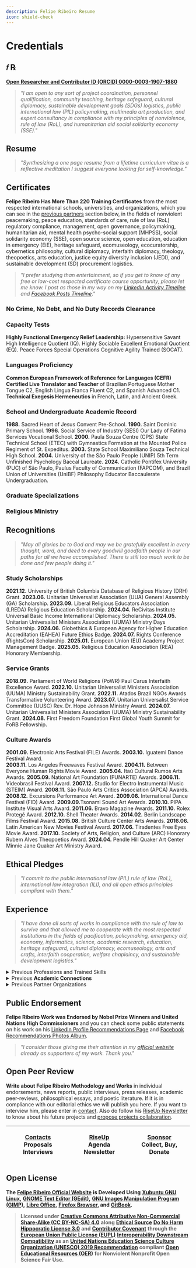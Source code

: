 ```yaml
---
description: Felipe Ribeiro Resume
icon: shield-check
---
```


# Credentials

## 𝑓 ℞

[**Open Researcher and Contributor ID (ORCID) 0000-0003-1907-1880**](https://orcid.org/0000-0003-1907-1880)

> _"I am open to any sort of project coordination, personnel qualification, community teaching, heritage safeguard, cultural diplomacy, sustainable development  goals (SDGs) logistics, public international law (PIL) policymaking, multimedia art production, and expert consultancy in compliance with my principles of nonviolence, rule of law (RoL), and humanitarian aid social solidarity economy (SSE)."_

## Resume <a href="#academic-record" id="academic-record"></a>

> _"Synthesizing a one page resume from a lifetime curriculum vitae is a reflective meditation I suggest everyone looking for self-knowledge."_

## Certificates <a href="#academic-record" id="academic-record"></a>

**Felipe Ribeiro Has More Than 220 Training Certificates** from the most respected international schools, universities, and organizations, which you can see in the [previous partners](credentials.md#previous-partners) section below, in the fields of nonviolent peacemaking, peace education, standards of care, rule of law (RoL) regulatory compliance, management, open governance, policymaking, humanitarian aid, mental health psycho-social support (MHPSS), social solidarity economy (SSE), open source science, open education, education in emergency (EiE), heritage safeguard, ecomuseology, ecocuratorship, cybernetics philosophy, cultural diplomacy, interfaith diplomacy, theology, theopoetics, arts education, justice equity diversity inclusion (JEDI), and sustainable development (SD) procurement logistics.&#x20;

> _"I prefer studying than entertainment, so if you get to know of any free or low-cost respected certificate course opportunity, please let me know. I post as those in my way on my_ [_LinkedIn Activity Timeline_](https://linkedin.com/in/operarioribeiro/recent-activity/all) _and_ [_Facebook Posts Timeline_](https://facebook.com/operarioribeiro)_."_

### No Crime, No Debt, and No Duty Records Clearance <a href="#academic-record" id="academic-record"></a>

### **Capacity Tests**

**Highly Functional Emergency Relief Leadership:** Hypersensitive Savant High Intelligence Quotient (IQ). Highly Sociable Excellent Emotional Quotient (EQ). Peace Forces Special Operations Cognitive Agility Trained (SOCAT).

### Languages Proficiency

**Common European Framework of Reference for Languages (CEFR) Certified Live Translator and Teacher** of Brazilian Portuguese Mother Tongue C2, English Lingua Franca Fluent C2, and Spanish Advanced C1. **Technical Exegesis Hermeneutics** in French, Latin, and Ancient Greek.

### School and Undergraduate Academic Record <a href="#academic-record" id="academic-record"></a>

**1988.** Sacred Heart of Jesus Convent Pre-School. **1990.** Saint Dominic Primary School. **1996.** Social Service of Industry (SESI) Our Lady of Fatima Services Vocational School. **2000.** Paula Souza Centre (CPS) State Technical School (ETEC) with Gymnastics Formation at the Mounted Police Regiment of St. Expeditus. **2003.** State School Maximiliano Souza Technical High School. **2004.** University of the São Paulo People (UNIP) 5th Term Unfinished Psychology Baccal Laureate. **2024.** Catholic Pontifex University (PUC) of São Paulo, Paulus Faculty of Communication (FAPCOM), and Brazil Union of Universities (UniBF) Philosophy Educator Baccaulerate Undergraduation.

### Graduate Specializations

### Religious Ministry

## Recognitions

> _"May all glories be to God and may we be gratefully excellent in every thought, word, and deed to every goodwill goodfaith people in our paths for all we have accomplished. There is still too much work to be done and few people doing it."_

### Study Scholarships

**2021.12.** University of British Columbia Database of Religious History (DRH) Grant. **2023.06.** Unitarian Universalist Association (UUA) General Assembly (GA) Scholarship. **2023.09.** Liberal Religious Educators Association (LREDA) Religious Education Scholarship. **2024.04.** ReCivitas Institute Universal Basic Income International Diplomacy Scholarship. **2024.05.** Unitarian Universalist Ministers Association (UUMA) Ministry Days Scholarship. **2024.06.** Globethics & European Agency for Higher Education Accreditation (EAHEA) Future Ethics Badge. **2024.07.** Rights Conference (RightsCon) Scholarship. **2025.01.** European Union (EU) Academy Project Management Badge. **2025.05.** Religious Education Association (REA) Honorary Membership.

### **Service Grants**

**2018.09.** Parliament of World Religions (PoWR) Paul Carus Interfaith Excellence Award. **2022.10.** Unitarian Universalist Ministers Association (UUMA) Ministry Sustainability Grant. **2022.11.**  Atados Brazil NGOs Awards Transformative Volunteering Award. **2023.07.** Unitarian Universalist Service Committee (UUSC) Rev. Dr. Hope Johnson Ministry Award. **2024.07.** Unitarian Universalist Ministers Association (UUMA) Ministry Sustainability Grant. **2024.08.** First Freedom Foundation First Global Youth Summit for FoRB Fellowshi&#x70;**.**

### Culture Awards

**2001.09.** Electronic Arts Festival (FILE) Awards. **2003.10.** Iguatemi Dance Festival Award.\
**2003.11.** Los Angeles Freewaves Festival Award. **2004.11.** Between Everyone Human Rights Movie Award. **2005.04.** Itaú Cultural Rumos Arts Awards. **2005.09.** National Art Foundation (FUNARTE) Awards. **2006.11.** Videobrasil Festival Award. **2007.12.** Studio for Electro Instrumental Music (STEIM) Award. **2008.11.** São Paulo Arts Critics Association (APCA) Awards. **2008.12.** Excursions Performance Art Award. **2009.06.** International Dance Festival (FID) Award. **2009.09.**&#x54;sonami Sound Art Awards. **2010.10.** PIPA Institute Visual Arts Award. **2011.06.** Bravo Magazine Awards. **2011.10.** Rolex Protegé Award. **2012.10.** Shell Theater Awards. **2014.02.** Berlin Landscape Films Festival Award. **2015.08.** British Culture Center Arts Awards. **2016.06.** Latin American New Movies Festival Award. **2017.06.** Tiradentes Free Eyes Movie Award. **2017.10.** Society of Arts, Religion, and Culture (ARC) Honorary Rubem Alves Theopoetics Award. **2024.04.** Pendle Hill Quaker Art Center Minnie Jane Quaker Art Ministry Awar&#x64;**.**

## **Ethical Pledges**

> _"I commit to the public international law (PIL) rule of law (RoL), international law integration (ILI), and all open ethics principles compliant with them."_

## **Experience**

> _"I have done all sorts of works in compliance with the rule of law to survive and that allowed me to cooperate with the most respected institutions in the fields of pacification, policymaking, emergency aid, economy, informatics, science, academic research, education, heritage safeguard, cultural diplomacy, ecomuseology, arts and crafts, interfaith cooperation, welfare chaplaincy, and sustainable development logistics."_

<details>

<summary>Previous Professions and Trained Skills</summary>

**Felipe Ribeira Was, in Historical Order, Already a Professional:** Paroch Acolyte, Beggar, Construction Assistant, Folk Religion Festival Artisan, Street Vendor, Campo Monitor, Pizza Delivery Boy, Shop Attendant, Telemarketing Caller, Financial Customer Servant, Informatics Support Technologer, Child Model, Baby Sitter, Boy Band Trainee, Office Boy, Multicraft Carpenter, Popular Educator, Humanitarian Program Multiplicator, Test Subjec&#x74;**,** Cultural Journalist, Secretary, Folk Music Country Viola Player, Languages Teacher, Progressive Rock'n'roll Keyboard Player, Gravedigger Assistant, Graphic Designer, Punk Rock Lyricist, Open Source Web Developer, Harm-Reduction Agent, Driver, Philosophy Teacher, Academic Journal Editor, Publisher, Clinical Philosophy Schizoanalyst, Street Poet, Executive Producer, Sound Designer, Music Therapist, Artist In Residence, Puppeteer, Multimedia Artist, Librarian, Counsellor, Compassionate Listening Therapist, Nonfiction Writer, Acoustic Engineer, Contemporary Music Composer, Art Critic, Royal Academic Of Science And Art, Policymaker, Dance Coreographer, Soundtracker, Listening And Voice Coach, Stage Director, Theater Director, Art Director, Culture Lecturer, Opera Maestro, Beggar Again, Cultural Developer, Cultural Center Founder, Maker Spaces Constructor, Festivals Director, Master of Ceremonies, Hospital Building Collaborator, Solidarity Economy Developer, Interior Designer, Movie-Maker, Garden Designer, Videomapper, Curator, Ecomuseologer, Social Developer, Live Translator,Co-Founder, Peacemaker, Policymaker, Cleaner, Castle Overseer, Artists Mentor, Justice of Peace, Monk, Missionary, Natural Reserve Park Ranger, Agroforestal Engineer, Farm Vassal, Ecovillage Developer, Janitor, Nurse, Academic Researcher, Community Leader, Religious Minister, Secular Interconvictional Interfaith Interreligious Ecumenical Intercultural Diplomat, Beggar Again, Street Population Servant, Humanitarian Aid Manager, Emergency Task-Force Organizer, Civil Movement Coordinator, Public Events Security Officer, Military Prisional Hospitaller Scholar Institutional Chaplain, Peer Reviewer, Regulatory Compliance Auditor, Startups Incubation Mentor, User Experience Designer, Semantic Ontologist, Heraldic Cerimonialist, Databases Devsecops, Pastor, Logistics Procurer, Nonprofits Reliability Engineer, Fundraiser, Data Scientist, Realtor, Decon Clerk Elder, Cultural Diplomacy Delegate, Ambassador of Peace, International Amicus Curiae High Commissioner Expert Consultant Scholar...

</details>

<details>

<summary>Previous <strong>Academic Connections</strong></summary>

Adventist University, Anhembi Morumbi University, Apeldoorn University, Arizona State University, Astrophysics Municipal School (EMA), Birmingham University, Boston College, Brasília University (UNB), Brazil Law School (EBRADI), Arihanta Academy, California University, Cambridge University, Canterbury Christ Church University, Carneggie Mellon University (CMU), Cervantes Institute International School, Chile University, Christian Leaders College (CLC), Clover Park Technical College, Culham St. Gabriel University, Emory University, Environmental Peace County University (UMAPAZ), Geneva University, Georgetown Catholic University, Getúlio Vargas University (FGV), Ghent University, Gregorian University (UniGregoriana), Harvard Divinity School (HDS), Harvard Kennedy Business Center, Higher Learning School of Marketing (ESPM), Informatics & Management Faculty (FIAP), International Enterprise, Marketing, and Business School (IBEMEC), International School for Jain Studies (ISJS), King's College, Leucorea Wittenberg University, Limerick Irish University of Arts, London School of Economics and Political Science (LSE), Londrina University (UEL), McMaster University, Meadville Lombard Theological School, Medicine Federal University of São Paulo (UNIFESP), Miami University, Music Free University (ULM), Washington State University, Open University, Oxford University, Paraná University (UFPR), Penn University, Rio de Janeiro State University (UERJ), Royal Society of Science, São Paulo Dance School, São Paulo State University (UNESP), São Paulo Theater School, São Paulo University (USP), Social Science Advanced Studies School (EHESS), Social Work School (HESGE), Starr King School for Ministry (SKSM), Massachussets Institue of Technology (MIT), Swiss Italian University (USI), Three of February National University (UNTREF), Trinity University, Tubingen University, Tufts University, University of Texas, Unida University, United Nations System Staff College (UNSSC), European University Institute (EUI), United Nations University (UNU), University College of London (UCL), University of British Columbia, University of Buenos Aires (UBA), University of Hagen, University of May Plaza Mothers (UNMa), University of Minho, University of Montes, University of Ottawa, University of Peace (UNIPAZ), University of Rio (UniRio), University of Saint Charles (UFSCAR), University of São Paulo (USP), University of Sheffield, University of the ABC Region (UFABC), University of the Saviour (USAL), University of Westminster, Webster University, Yale University, Duke University, Columbia University...

</details>

<details>

<summary>Previous Partner Organizations</summary>

Abaçaí, ABRAMUS & ECAD Copyrights Agencies, Abya Yala Movie Production, Academic Network on Global Education and Learning (ANGEL), ActAlliance Mission 21, Afactory Live Cinema Company, African Religious Traditions Institute (INTECAB), Afro-European Interfaith Network, Ageing Research at King's College (ARK), Ahimsa Institute, AIDS World Journey Ceremony, Alberto Ruschi Forest Reservation, Alliance for Peacebuilding Peace, Amani Institute Global Conference, American Field Service Intercultural Programs (AFS), American Friends Service Committee (AFSC), Amsterdam Studio for Electro-Instrumental Music (STEIM), Amsterdam Jewish Museum Interfaith Peace Movement, André Góes Bolivia History Documentary, André Luís Houses Charity, ANGEL Global Education Network, Angels of the Night, Anhembi Park Carnival Management Department, Animal Justice Academy, Anna Blumen Publishing, Antroposophical Society of Brazil (SAB), Aparecida Basilica Pilgrimage Route, ARCA Contemporary Art Literacy, ArchGroup, Architecture Media Politics Society (AMPS) Heritages Summit, Archives Council (CONARQ) & Astronomy and Sciences Museum, ARCO Madrid Matadero Brazil Artivist Collectives Exhibit, Argentina Congress Library, Argentina Council of Indigenous Tribes, Argentina Int. Relations Council (CARI), Argentina Peace Council, Arigatou International GNRC, Arihanta Institute, Arns Commision for the Human Rights, Art & History Heritage Inst. (IPHAN) Safeguard Council (CONDEPHAT) Summit, Arts & Homelessness International (AHI) Arts Envoy Lab, Arts Plaza, Ashoka International, Association of Argentina,Parents of Autists (APADEA), Association of Churches and Religious Communities (AKR), Association of Crazies, Ex-Crazies, & Friends of Crazies, Association of Dam Disaster Survivors (ANAB), Association of Law Philosophy of Argentina (AAFD), Athens Free Culture Center, Augusta Park Popular Comission, Autism Altitude Geneva, Baba Studio Prague with Jan Svankmajer, Backlog Archivists & Historians Forum, Bahia Museu de Arte Moderna (MAM) & PIPA Awards, Baião of Spokens Festival, Bailux Hackerspace, Bandeirantes Pallace, Barulho.org, Basel Church of St. Peter, Basel Museum of Pharmacy, Belgian Radiodiffusion, Berkley Center of Religion, Peace & International Affairs, Berlin Forum of Religions & Religions for Peace (RfP), Berlin House of One & St. Mary's Cathedral, Berlin K77 Movie, Berlin Landscape Film Festival, Berlin Landscape Films Festival Awards, Berlin Quaker Meeting, Berlin World Culture House Transmediale, Bern House of Religions & Dialogue of Cultures, Besides the Screen Festival, Between Everyone Human Rights Festival Awards, Bicycles Cultural Center, Biennial Hut Museum AltAV Belvedere Dome, Big Country Front & Humane Argentina, Bijari Gallery, MASP Discovery Channel Human Planet Videomapping, Bitcoin São Paulo Hub, Bixiga Cultural Centre (CCBIX) Hers Kit Rescue, Black Martyrs Church St. Chaguinhas Project, Blumenau Opera House, Bogotrax Music Festival Bogotá Jailhouses, Brasilândia Catholic Paroch Holy Kings Folk Blessers, Brasilândia Holy Kings Procession, Brasília Free Land Camping, Brasília Republic Museum Out of the Axis Arts Festival, Brasilian Association of Religions Philosophy (ABFR), Bravo Magazine Awards, Brazil Anthroposophical Society (SAB), Brazil Architecture Institute (IBA), Brazil Art Market Creative Industry (MICBR) Summit, Brazil Association of Spiritist Arts (ABRARTE) Forum (FNAE), Brazil Capital Markets Institute (IBEMEC), Brazil Community Ecomuseums Association (ABREMC), Brazil Cultural Rights Institute (IBDCULT), Brazil Data Autonomy Association, Brazil Digital Culture Network Conference, Brazil Education Ministry (MEC), Brazil Federal Government ENAP EV.G, Brazil Japan Alliance Summit, Brazil Lawyers Bar (OAB), Brazil Mail Cultural Center, Brazil National Religious Education Forum (FONAPER), Brazil Psychedelic Society & UNIFESP, Brazil Science Progress Society (SBPC), Brazil Small Enterprises Support (SEBRAE), Brazil Soka Gakkai International (BSGI), Brazil Unitarian Universalist Association (AUUBRA), Brazilian Association of Religious Freedom (ABLIRC), Brazilian Civil Rights Framework for the Internet, Brazilian Institute of Religious Law (IBDR), Brazilian Opera and Dance Forum (ODM), Brazilian Redactors Club, Brazilian Space Agency (AEB), BRICS Human Sciences Research Council (HSRC), British Columbia Uni. Database of Religious History (DRH), British Council São Paulo Cultural Centre, British Culture Center Brazil Arts Festival Awards, British Institute of Cleaning Science (BICSc), BsAs Recoleta Cultural Centre, BsAs Recoleta Cultural Centre LIPM, BT EE Studio, Buenos Aires CEIL CONICET, Buenos Aires Contemporary Art Museum (MACBA), Buenos Aires Contextual Pastoral Institute (IPC), Buenos Aires Hunger Combat Ecumenical Table, Bunkyo Japanese Cultural Center, Burning Man Milk & Honey & Religious AF, Buschenwald Camp Memorial, Business Music & Arts (BM\&A) World Music Expo (WOMEX), Cacilda Becker Theater Improfest, CAF Social Investment Development Institute (IDIS), Caleb Studios, Campo Limpo Family Orienting Post (POF), Campus Party, Canada Science Christian Affiliation (CSCA), Canvas Audiovisual Festival, Capslock Geek Music Festivals Nightshift Tech Academy, Care Show London, Carers Trust, Caribe & LatAm Open Science Forums (CILAC), Cáritas Argentina, Carnegie Endowment for International Peace, Carnegie Peace Endowment, Casa Semio, CCPLIR Religious Freedom March, CCR Hackathon, CCSP Dance Weeks, CEFLURIS Heaven of Mapiá Choir, CEFLURIS Heaven of The Mountain Choir, Center for Open Science (COS), Center for Public Justice & Initiative on Faith & Public Life, Center on Faith and Justice & Sojourners, Central Texas Interfaith (CTI), Centre for Interreligious and Intercultural Dialogue (KAICIID), Centre Intercantonal d'Information sur Croyances (CIC), CESP Rio Claro, Chabad Argentina, Chainanalysis, Chaos Club, Chapel of Sacred Mirrors (CoSM) Entheon, Chaplaincy Innovation Lab, Chaplaincy Innovation Lab (CIL), Charity Mentoring Network, Christian Faith Acropolis (AFC), Christian Transhumanist Association (CTA), Christian Transhumanist Conference, Church of England Diocese of Oxford, Church of Our Lady of the Black Saints, Church of Saint Mary of Amsterdam Christmas Festival, Cinematographic Core Dance Company, Cinesonika Soundtracks Festival Canada, Circuit Rave Parties, Citizens for Global Solutions (CGS), Civil Global Solutions (CGS), Class War Games, Climate of Hope Forum, Club Noir Contemporary Theater Company, CNBB Peace Mission, CNBB Workers Pastoral Summit, Cobogó Publisher, Cobogó Publishing, COE Legal Pros Human Rights Education (HELP), Collezionista & ARCA Contemporary Art Literacy, Comic Con Experience (CCXP), Common Assessment Method for Standards & Specifications (CAMSS), Common Ground Center (CCG) for Faith, Justice, & Reconciliation, Compassion Institute, Compassionate Inquiry, Compassionate Listening Brazil, Compassionate Listening Project, Compliance Certification Board (CCB), Computer Applications Quantitative Methods in Archaeology, Conectiva GNU Linux, Conicet NetLab & UBA Economy, Continuing Professional Development (CPD), Conurbia Urban Rave, Conway Hall Fortean Society, Copyfight Book, Cornerstone Foundation Disaster Ready Academy, Corporate Compliance & Ethics Society (SCCE) Blog, Cosmic Artivism Saint Germain Academy, Council of Funders (CoF), CPD Institute, CPF SESC, Create 2030, Creative Commons (CC) Open Education & Culture Platform, Creative Commons (CC) Open Education Platform, Crescendo Christian Music Link (CML), Criar Institute, Crisantempo & Socioambiental Institute (ISA), Crisantempo Hall Socioambiental Cineclub, Critical Public Health Network (CPHN), Cry of the Excluded, Cryptorave, Cult Survivors Network, Cultura TV CPFL Philosophic Cafe, Cultura TV CPFL Philosophical Cafe Show, Cultura TV Ecotour Show, Cultural Heritage Academic Interdisciplinary Network (CHAIN), Curitiba Bycicle Cultural Center, Curitiba Memorial Museum, Curitiba Women Healers Circle, Cyber Peace Institute, Swiss FDFA, & UNICC, Dallas Fort-Worth Alliance for Religious Freedom (DFWRF), Danish Arts Council Denmark Schools, Data Analytics BR, Data Cloud Think Conference, Data for Social Good Network, Dataversity, Decentre & Tactical Media Yearly Submidialogy Festivals, Defend the Seven Principles, DesCenter, Metarec , & FSM, Descentro Publishing, Descentro.org, Deutsche Theatre Hamlet Machine, Developers BR, DevOps Institute, Diadema County Anti-Religious-Racism Law, Diamond Open Access Global Summit, Digital Counterculture Book, Digital Culture Brazil, Digital Culture Brazil & Submidialogy, Digitalia Festival, Diplo Foundation, DiploFoundation & Center for Digital Trust (C4DT), Disaster Ready & Nonprofit Ready, Disasters Expo Europe, Diversa Network, Federation for FOB & CESNUR, Doctors of Joy, Doesn't Work Poetry Magazine, Dog Pack Reverberations Fest, Dogpack Cultural Center Ricardo Rosas Archive, Donation Culture Movement (MCD), Dover Unitarian Church, Downtown Popular Cultural Center (CCPC), Downtown Popular Cultural Centre (CCPC), Dropbox, Dropdown Urban Rave, Duke Divinity Forum, Eclesiastical Justice of Peace Chaplains Association (AJUPEB), Ecology & Birds Observation (ECOAVIS), Ecology, Cosmos, and Consciousness Salon, Ecomusei International Cooperation (EIC), Ecopeace Open Cafe, Ecumenic Popular Service Education Envangelion Center (CESEEP), Ecumenic Popular Service Education Envangelity Center (CESEEP), Ecumenic Times, Ecumenical Creative Operations (ECO), Ecumenical Theological Education Network (REET), Ecumenical Times, Eduardo Fukushima Dance Company, EF SET, Effective Altruism, Effective Altruism (EA) for Christians (EACH) Forum, Effective Altruism for Christians (EACH), Effective Altruism Network (EA), Einstein Hospital Academy, Einstein Hospital Moise Safra Auditorium, Elea Bookshop, Electronic Arts Festival (FILE) Awards, Eléia Bookshop, Elias Stanescos’ Camp, Elijah Interfaith Institute, Elsevier Researcher Academy, Ema Klabin Museum, Emancipa Free University-Entry-Exam Preparation Network, Embassy of Free Mind, Embassy of the Free Mind Bibliotheca Philosophica Hermetica (BPH), Emerging & Current Professionals of Heritage Conservation (ECPHC), English Radar, Espaço Rio Verde Performance Art Festivals, Ethereum Aeternity Blockchain Forum, Ethics & Compliance Initiative (ECI), Ethics and Compliance Initiative (ECI), Ethics and Compliance Institute (ECI), EU International Partnership Academy, EU PAVE & Network for Peacemakers, Europe Nuclear Research Council (CERN), Europe Nuclear Research Council (CERN), European Academy of Religion (EAR), European Agency for Higher Education Accreditation (EAHEA), European Association for the Study of Religions (EASR), European Commission (EC) JoinUp, European Commission EU Academy Joinup Interoperable, European Commission Interoperable Europe, European Compliance & Ethics Conference (ECEC), European Compliance and Ethics Conference (ECEC), European Federalists Union (UEF) Earth Constitution Committee Forum, European Pro Bono Week, European Training Foundation (ETF), European Training Foundation (ETF) & Teachers Task Force, European Union (EU), European Union (EU) Academy, European Union (EU) ECHOES Project, European Union (EU) OntoCommons, European Union Academy, European Union Open Forum Europe (OFE), European Union Together EU Program, Evangelicals for the Democratic Rule of Law Inaugural Forum, EverAgile, Expo-Religion Fair International Summit, EYWA Sustainable Economy Hall, EYWA Sustainable Sacred Art Fest, Faith Entrepeneurs, Faith for Common Good, FaithTech, FATEC ETESP Paula Souza, FATEC Paula Souza, Federal Public Ministry (MPF) Indigenous Rights Investigation, Federal Public Ministry (MPF) Indigenous Rights Investigation, FIESP & Nova Acropolis, FIESP Theatre, Financial Technologies Forum (FTF), Fintech Open Source Foundation (FINOS), First Freedom Foundation, Fluc Vienna Klubmoozak, FoRB Learning Platform, Forbidden Planet & SESC Pompéia, FOSTER Open Science, Framework for Open Reproducible Research Training (FORRT), Francisco Carlos Cybernetic Jaguar, Fraternitas Rosa+Crux, Fraternitas Rosacriciana Antiqua (FRA), Free Mind Embassy Bibliotheca Philosophica Hermetica (BPH), Free-Libre-Open Pluriversity (FLOP), Freedom Forum Institute NewseumEd Program, Frente 3 de Fevereiro, Friends General Conference (FGC), Friends Peace Teams (FPT), Friends World Committee for Consultation (FWCC), Fundación Caserta, Funfarra Festival, Future for Religious Heritage (FRH), Future for Religious Heritage (FRH), G20 Interfaith Forum (IF20), Gambiologia Institute, Gandhi Peace Day, Garuva Forest Reserve Ecomuseum, Gaudya Vaishnava Vanamadhurian Ashram, Gaudya Vanamadhurian, Geneva Center for Security Policy (GCSP), Geneva Centre of Humanitarian Studies, Geneva Graduate Institute, Geneva Interreglious Platform (PFIR), Geneva Peace Week (GPW), Geneva Quaker House, Geneva Reformation Museum, Geneva United Nations Interfaith International Conference, Gera São Paulo, Germantown Mennonite in Philadelphia, Getty & Goethe Institutes & ABACT Brazilian Art Abroad Latitude Platform, Gijón LABoral Art Center, Giovanni XXIII Foundation for Religious Science, Giovanni XXIII Foundation for Religious Science, GitHub Brazil, Global Alliance for Banking on Values (GABV), Global Alliance for Banking on Values (GABV), Global Alliance of Impact Lawyers (GAIL), Global Campaign for Peace Education, Global Catholic Climate Movement (GCCM), Global Compassion Coalition, Global Compassion Coalition (GCC), Global Education Policies Research Network (NORRAG), Global Games Jam São Paulo, Global Interfaith Network for People of All Sexes & Genders (GIN-SSOGIE), Global Learning for an Open World (GLOW), Global Partnership for Effective Development Co-operation (GEPDC), Global Partnership for Sustainable Development Data Festival, Global Peace Education Network (GPEN), Global Youth Summit (F20 GYS) on Freedom of Religion or Belief (FoRB), Global Youth Summit for FoRB, Globethics, Globethics, Glocal Startup Incubator, God is Love Pentecostal Church (IPDA), God is Love Theological School (ETDA), Goethe Institute & SESC Pompéia Amazon Opera, Goethe Institute São Paulo, Goetheanum, Goetheanum Archive, Goetheanum House Maryon, Goetheanum Rudolf Steiner Archive, Goetheanum Rudolf Steiner Archive & SAB, Goodwill Legion (LBV), Goodwill Legion (LBV) Forum Parlamundi, Google for Startups Campus São Paulo, Gov.BR ENAP Ev.G, Greater Good Movement (MBM), Greenfield Electronics, Grove Arts & Media Center, Guibord Center for Interfaith, Hamburg CCC Hack Festival, Haroldo de Campos Literature House, Harvard Divinity School, Harvard Divinity School (HDS) EdX, Harvard Divinity School Religion and Public Life, Harvard Institute for Qualitative Social Science (IQSS), Harvard Institute for Quantitative Social Science (IQSS), Harvard Institute of Quantitative Social Science (IQSS), Healing House Indigenous Women Shelter, Healthcare & Biological Sciences Research Association (HBRSRA), Heaven of The Way Shamanic Center, Hebraica Jewish Cinema Festival, Heliopolis Slum Radio, Hemispheric Institute, Henry Sweet Society of Linguistics, High Commissioner for Refugees (UNCHR), Homeless Movement (MTST) Prestes Maia Occupation Library, Homeless Movement (MTST) Solidarity Kitchen, Homeless Workers Movement (MTST) & N-1, House of Reconciliation, House of the People Jewish Cultural Center, Housing Demand Movement (FLM), Humanitarian Leadership Academy (HLA), Hunger Museum, Hungerless Bixiga Neighbourhood, I Congress of Churches and LGBT+ People, IBA, Ibero-American Education, Science, & Culture Organism (OEI) Summit, Ibero-American Network of Community Governance, IBM Bluetalks, IBM Cloud Brazil, IBM School Technologies Summit, IBM Systems GOInfra, IBM Think Summit, Ibrasotope Eclectroacoustic Center, ICCR SP Vivekananda Cultural Centre, ICOM Collections Activities of Museum Cities (CAMOC), ICOM Cultural Management Association (ABGC), ICOM DROPS Ecomuseology Platform, ICOM Palaces & House-Museums Museology Congress, ICOM, Getty Institute, USP Paulista Museum, Iconclass Consortium, Iconoclasistas, Idaho Commision For Libraries (ICFL), Idaho Commission For Libraries (ICFL), IDDEA, Iguatemy Dance Festival Awards, Ilê Axé Oxumaré de Salvador, Image & Sound Museum (MIS), Image & Sound Museum (MIS) Ibrasotope Sound Connections Fest, Image & Sound Museum Mobilefest, Imaginary Futures, IMLS & OCLC WebJunction, Immortalists Transhumanism Magazine, Inclusion Museum, Indaiatuba St. Mary Art Chapel, India United Nations Mission, Indian Science Institute, Indigenous Cultures Museum Interfaith Meeting, Indigenous Cultures Museum Interfaith Meeting, Indigenous Treaty to End Climate Change Now, Inhotim Contemporary Art Museum & São Paulo Cinematheque, Inner Multiart, Inner MultiArt Festival, Institute for Economics & Peace (IEP) Rotary Positive Peace Academy, Institute for Ethics and Emerging Technologies (IEET), Institute for Health and Human Potential, Institute for Islamic, Christian, & Jewish Studies (ICJS), Institute of Interreligious Dialogue & Pastoral of Buenos Aires, Institute of Museum & Library Services (IMLS) OCLC, Institute of Physics (IOP) Publishing, Instituto Brincante, Instituto Moreira Salles (IMS), Instituto Nhaderu, Int. Electronic Language Festival (FILE), Int. Festival of Electronic Language (FILE), Integrative and Complementary Health Practices Congress (CONAPICS), Inter-American Court of Human Rights (IACHR), InterCom Media, Religion, & Culture Group (MIRE), Interfaith Alliance, Interfaith America (IA) Education Cohort, Interfaith America (IA) Emerging Leadership Forum, Interfaith America (IA) Emerging Leadership Network, Interfaith America and Religion & Public Life, Interfaith Center of New York (ICNY), Interfaith Council of Washington (IFC), Interfaith Mission Service (IMS), Interfaith Rainforest Initiative (IRI), Interfaith Religious Education Association (ASSINTEC), Interfaith Scotland, Interfaith Vegan Alliance (IVA), Interfaith Youth Core (IFYC) & Hartford Religion & Peace College, International Academy for Multicultural Cooperation (IAMC), International Association for Ontology and its Applications (IAOA), International Association for Religious Freedom (IARF), International Association of Psychology of Religion (IAPR), International Association of Religious Journalism (IARJ), International Bar Association (IBA), International Bridges to Justice (IBJ), International Business Management Institute (IBMI), International Center for Religion & Diplomacy (ICRD), International Cities of Peace, International Code of Conduct Association (ICoCA), International Committee of the Red Cross (ICRC), International Committee of the Red Cross (ICRC) Museum, International Conference on e-Society, International Conference on Machine Learning Techniques & NLP (MLNLP 2024), International Council for Open Distance Education (ICDE), International Council of Museums (ICOM), International Council of Unitarian Universalists (ICUU) Board Meeting, International Council on Archives (ICA), International Council on Monuments & Sites (ICOMOS), International Council on Monuments & Sites (ICOMOS) General Assembly, International Council on Monuments and Sites (ICOMOS) General Assembly, International Court of Justice (ICJ) ImPACT Just Institutions Coalition, International Court of Justice (ICJ) Museum, International Dance Festival (FID), International Dance Festival (FID) Awards, International Federation of Consulting Engineers (FIDIC), International Federation of Red Cross (IFRC), International Federation of the Red Cross (IFRC), International Festival of Electronic Language (FILE), International Free Software Forum (FISL), International High IQ Society (IHIQS), International IQ Register, International Labour Organization (ILO), International Peace Bureau, International Religious Communication Summit (ReligioCom), International School for Jain Studies (ISJS), International School of Jain Studies (ISJS), International Shamanic Nations Summit (EINX), International Society for Krishna Consciousness (ISKCON), International Society for Performance Improvement (ISPI), International Telecommunication Union (ITU), International Telecommunications Union (ITU), Internet & Society Reference Institute (IRIS) @ Cryptorave, Internet Archive, Internet Governance Forum (IGF), Internet Governance Forum (IGF) Summit, Interpretate & Learn Group, Invisible Theater Co. Museum of Tenderness Movie, IRCAM Forum, Ironhack São Paulo, Isabela Santana Dance Company, Islamic-Christian-Jewish Studies Institute (ICJS), Israel Palestine Confederation, Istambul Biennial & Dogztar Cultural Center, Istanbul Biennial & Havana Biennial, It’s Of The Law, It’s Of The Law Downtown Harm-Reduction Network Advisory Board, Italian Circle Theatre, Itaú Bank Cultural Centre, Itaú Cultural, Itaú Cultural Rumos Arts Awards, ITU Digital Transformation Dialogues (DTD), ITU UNESCO UNDP UNCTAD UNGIS WSIS, ITU-T Telecommunication Standardization Sector, IWSA & UNESCO Chair on Cyberspace & Culture, Jenkins Meetup, Jerusalem Friends of Roots (Shorashim Judur), Jerusalem Interfaith Encounter Association, Jesus' Sacred Heart Martial Band, Jews for Democracy, JK Shopping Gallery SP Art Weekend, Joint Learn Initiative on Faith & Local Communities (JLIF\&LC), Joint Learning on Faith & Local Communities (JLIF\&LC), JusRacial, Justice & Peace Interfaith Front (FREIRPEA), Justiceiras, KAICIID, Kensington First Unitarian Church Essex Chapel, Kensington First Unitarian Church of London, Key & Zetta Butoh Company, Key Zetta & Cia Butoh Dance Company, Key Zetta Butoh Company, Kimuso Records, King's College, Knowledge Equity Network, Knowledge Frees Institute (ICL), Knowledge Impact Network (KIN), Konrad-Adenauer Stiftung São Paulo County Workshop, Kuppelhalle Radio Phonix, Laborers Unions’ Interfaith Sectoral, Labyrinth Experimental Music Festival, Landless People Movement (MST) Interfaith Commission, LARA Religious Logics World Congress (WoCoLoR), LatAm Religious Teaching Congress (CLAECIR CONERE), LatAm Religious Teaching Congress (CLAECIR), Latin American New Movies Festival Awards, Latinamerican Network of Art Workers, Laudato Si' Action Platform, Laudato Si' Movement, Lausanne Movement Brazil, Law Forums, Le Wagon São Paulo, Leadership Conference on Civil and Human Rights Advocacy, Learning Technologies Expo, Lectorium Rosacrucianum, Lectorium Rosicrucianum, Legacies of Trauma International (ICMGLT), Leipzig Bach Museum, LexLatin, Liberal Religious Educators Association (LREDA), Liberate Science, Liberty Theosophical Society, Limerick University Excursions Performance Festival, Linux Foundation, Linux Foundation (LF), Linux Foundation (LF) and OpenSSF, Linux Foundation & Fintech Open Source Foundation (FINOS), Literature, Society & Culture International (IACLSC), Living Laudato Si', Logics & Religion Association (LARA), London Sunday Assembly, Los Angeles Freewaves Festival Awards, Los Angeles Freewaves Holly Would Festival, Luz Station Cultural Center, Machine Learning Organization (MLO), Magic Studios Florida, Maguy Marin Dance Company, Main Humanities Digital Academy, Mainz Guttenberg Book Museum, Maloqueirista Poetry Festivals, MAM RJ UNESCO Summit of the People Rio+30, Management Training Development (MTD), Mangrove Observatory, Mario de Andrade Library, Mário de Andrade Library, Marta Soares Contemporary Dance Company, Mary’s Heart Catholic New Families Community, Mask Tape Contemporary Music Gallery, Massachusetts Institute of Technology (MIT)x, Mauá Yoga Ashram, May Plaza Mothers and Grandmothers, Media Education Lab (MEL), Media Education Lab (MEL), Media Literacy for Citizenship (EAVI), Media Literacy for Citizenship (EAVI), MediaLab Prado, Meeting With Your Self Center, Mennonite Action, Mental Immunity Project (MIP), Menudo Productions, MERCOSUR, MERCOSUR Citizens, Metareciclagem Open Hardware Network, Metarecycling Open Hardware Network, Mexico Conjectural Anthropological Observatory (OCA), Mídia Ninja Propulsion Zone, Midwest Christian Outreach, Military On Service, Military On Source, MinEd-BR Instituto Federal RS Learn More, Ministry of Human Rights (MinDH), Minneapolis Archdiocese Ministry Standards Office, Mission 21, Mission:Joy, Mofet Institute, Montfort Association, Montreaux Festival Geneva, Monument to the Battle of the Nations, Mouth to Mouth Guide, Mozambique Food Bank (BAM) Sofala Project, Munich Museum River of Fundamet Exhibit, Museu de Arte do Rio (MAR) Brazil Artivist Collectives Exhibit, Museum of Persons, MuseWeb Museum Technology Forum, Musica Pro Pace, Musso Macrobioitcs Institute, Mystic Fair, N-1 Publishing, NASA Europa Mission Message in a Bottle Project, NASA Kennedy Space Center, NASA Open Source Science Initiative (OSSI), National Art Foundation (FUNARTE ), National Art Foundation (FUNARTE) Klauss Vianna Awards, National Industrial Learning Service (SENAI), National Native American Boarding School Healing Coalition (NABS), Native American Boarding School Healing Coalition (NABS), Network for the Public Communication of Science & Technology (PCST), Network of Museums for Peace (INMP), Neurotics Anonyms (N/A), Nevertheless Contemporary Dance Company, New England Yearly Meeting (NEYM), New Heliópolis Association, New Perspectives in Science Education (NPSE), Next Nature (NN), NGO-UNESCO, NGO-UNESCO Liaison Committee, Nightshift Wellness, Nobel Peace Prize Forum, Nonprofit Collective Foundation (NCF), Nonprofit Cooperative, Nonprofit Ready, Nonreligious in a Complex Future Forum, Nonviolent Network (NVI), Nordic FoRB Learning Platform, NORRAG, REDI, & LIAS Assessment Lab, North American Unitarian Association (NAUA), North American Unitarian Association (NAUA) Academy, North American Unitarian-Universalist Association (NAUA), North Atlantic Treaty Organization (NATO), Núcleo Vera Sala Dance Company, Nx Zero Emo Hardcore Band, Odisséia House, Oduduwá Heritage House, OER Commons UNESCO ICT Competency Formation, OHCHR & Action Aid, OHCHR Business & Tech Human Rights (B-Tech), OHCHR UN Forum for Businesses and Human Rights, Old Net: Elders Phlanthropic Informatics School, OMiD Audio Academy, OMNIA Interfaith Liberia Diaspora Fundraising Task-Force, OMNIA Leadership Interfaith Peacemakers Advisory Board, Online Computer Library Center (OCLC) Web Junction, OntoCommons, OntoCommons EcoSystem Cooperation on Standardisation Forum, Opavivará Art Collective, Open and Relational Theology Forum, Open Data Institute (ODI), Open Data Institute (ODI) Conference, Open Data Science Conference (ODSC), Open Education Global (OEG), Open Forum Academy (OFA), Open Heritage Platform, Open Innovation Network (OIN), Open Invention Network (OIN), Open Knowledge Foundation (OKF), Open Masters Alt\*Div, Open Ministries, Open Research Community, Open Science Framework (OSF), Open Source Initiative (OSI), Open University (OU), OpenInfra, Operation Mobilisation (OM) Missionary Ministries, Oracle Institute Peace Pentagon, Oscar Quiroga Astrology, Otros Cruces Institute, Our São Paulo Network, Out of Axis Contact Contemporary & Pop Art Festival, Out of the Axis Congress, Oxford Interfaith Forum, Oxford Interfaith Forum Interfaith Peacebuilding Reading Group, PACT Zollverein, Palace of the Arts Oidaradio Festival, PanaAroma Studio, PanAroma Studio, Paraná Contemporary Art Museum (MAC PR), Pari Library, Pari Parallel Biennial, Paris Quaker Meeting"Silent Circles Peace Act", Parliament of World Religions, Parliament of World Religions (PoWR), Partnership on Religion and Development (PaRD) Forum, Past Restoration Organization, Peace & Democracy Prayer After Congress Attacks, Peace Cord Nigeria Advisory Board, Peace Dharma Center, Peace Operations Training Institute (POTI), Peace Talks Geneva, Peace Talks Geneva UN General Assembly, Pendle Hill Marsden Quaker House, Pendle Hill Quaker Art Center, Pendle Hill Quaker Center, Pensar Institute & ABED, People’s House Cultural Centre, Peoples Summit Rio +30, Performa Festival, Pharmakon Existential Poetry Publishing Company, Phármakon Publishing, Pi Pol Philosophy & Psychology Journal, Pietro Ubaldi Institute, PIPA Institute Visual Arts Awards, Pirajussara Community Recycled Plants Garden, Plínio Corrêa de Oliveira Institute (IPCO), Pluriversity Schizoanalysis & Art Forum, PocketLab, POIESIS Oswald de Andrade Cultural Center, Poiesis Roses House, Poiesis São Paulo State Art Workshops, Political Analysis Public Clinic, Porsche São Paulo Concept Store, Porto Alegre Eventech Hub, Portuguese Language Museum Street Poetry Slam Forum, Portuguese Speaking Unitarian Universalist Alliance (AUUL), Positive Minders Paris, Prague MeetSpace, Prestes Maia MTST Library, Prison Survivors Front Carandirú Massacre-No-More, Pro Games, Pro Magno Events Center, Pro-Games, Proa Museum, Product School São Paulo, Proficiency School of English, ProFuturo & Caixa-Telefonica Foundations, Progressive Christian Alliance (PCA), Progressive International, Progressive International (PI) Summit, Projeciology Consciensciology International Institute (IIPC), PromoCatholic, Propaganda & Marketing Superior School (ESPM), PUC Culture Museum Bio Poetry Festival, PUC SP, PUC SP Anarchist Studies Center, PUC SP Arts of the Body Program, PUC SP CAFIL Publishing, PUC SP Digital Media Studies Center (CIMID), PUC SP Labô Religious Studies Program, PUC SP Psychology PPG, PUC SP Science of Religion Program (PPGCR), PUC SP Subjectivity Center, PUC SP Subjectivity Center & N-1, PUC SP TUCARENA, PUC SP Tucarena, PUC SP Tucarena John Cage Day, PUCSP Labô, Quaker Arts Network (QAN), Quaker Arts Network (QAN) Forum, Quaker Creative Writing International (QCWI), Quaker Institute for the Future (QIF), Quaker Leadership Center, Quaker Leadership Center (QLC), Quaker Rainbow Fellowship Westminster LBGTQuakers Forum, Quaker Religious Education Collaborative (QREC), Quaker Studies Research Association (QSRA), Quaker Theological Group (QTG) Panels, Quaker United Nations Office (QUNO), Quaker United Nations Office (QUNO) Geneva, Quaker Universalists Fellowship (QUF), Quakers in Britain & Open University, Quantic Phonograph Contemporary Dance Company, Question of Science Institute (IQC), Rainbow Children Camp, Re-Scivitas Institute, ReCivitas Institute, Recriar Publishing, Red Cross Argentina, Red Gallery, Regenerative Design Network, Reimagining Religious Freedom Mobile Institute, Religion & Public Good (RPG), Religion European Academy (EUARE) Summit, Religion Freedom and Business Foundation (RFBF), Religion Matters, Religion Media Centre (RMC), Religion Post-Graduates Association (ANPTECRE), Religions 4 Children (GNRC), Religions for Peace (RfP), Religious Education Association (REA), Religious Freedom & Business Foundation (RFBF), Religious Freedom Institute (RFI), Religious Intersections Seminar (SEMIR), Religious Law Brazilian Institute (IBDR), Religious Literature & Heritage Summit (ISLAGE), Religious Research Association (RRA), Religious Studies Post-Grad Association (ANPTECRE), René Cassin Foundation, Research Data Alliance (RDA), RESILIENCE Religious Big-Data Framework, Rhizome.net Electronic Magazine, Richard Wagner House & German Freemansonry Museum, RightsCon, Rio Art Museum (MAR) Artivist Collectives Exhibit, Rio de Janeiro Interreligious Movement (MIR), Rio de Janeiro Medieval Festival, Rio de Janeiro Plan B Experimental Music Center, Rio de Janeiro Religious Liberty March, Risk Learning, Ritual Code Festival, Rizoma.net Free Culture Philosophy Magazine, Rizoma.net Free Culture Philosophy Magazine Writer, Rolex Protegé Awards, Roses House, Rotary Tortoni Cafe 'South Cathedral' Buenos Aires District, Royal Danish Academy of Arts, Royal Danish Academy of Arts & Science, Ruy Barbosa House Foundation, Sacred Art Museum (MAS), Sacred Earth Activism, Sacred Natural Sites (SNS), Salon Bruit Berlin, Salvador Spiritist Mansion of the Way Orphanage, Salvation Army, San Jose Interfaith Center, San Pedro de Atacama Celestial Explorations (SPACE), São Paulo Art Museum (MASP), São Paulo Arts Critics Association (APCA) Awards, São Paulo Arts Museum (MASP), São Paulo Astrophysics Municipal School (EMA), São Paulo Biblioteconmy Regional Council, São Paulo Biblioteconomy Regional Council, São Paulo Biennial, São Paulo Biennial & São Paulo Cinematheque, São Paulo Biological Institute, São Paulo Carnaval Parade, São Paulo CEUS, São Paulo Christian Workers Federation (FETCESP), São Paulo Crypto Hub, São Paulo Cultural Center (CCSP), São Paulo Cultural Centre (CCSP), São Paulo Estate Agents Council (CRECISP) INED, São Paulo Freemason Mixed Lodge, São Paulo Freemason Mixed Lodge, São Paulo Google Campus, São Paulo Holy Spirit Catholic Apostolic Church, São Paulo Improvisation Orchestra (SPIO), São Paulo Improvisation Orchestra (SPIO), São Paulo Improvisational Orchestra (SPIO), São Paulo Interfaith Hunger Combat Task-Force, São Paulo International Music Week (SIM), São Paulo Israeli Congregation (CIP) & Merkas, São Paulo LGBTQIAP+ Parade Faith Block, São Paulo Military Firefighter Squadron, São Paulo Monthly Meeting, São Paulo Municipal Chamber, São Paulo Municipal Research-Music Fund, São Paulo Our Lady of Fátima Catholic Apostolic Church, São Paulo Our Lady of the Pompei’s Rosary Catholic Apostolic Church, São Paulo Parallel Biennial of Arts, São Paulo Planetarium Intergalactic Art Festival, São Paulo Polyglot Club, São Paulo Ramakrishna Mission, São Paulo Sacred Art Museum (MAS), São Paulo Shinto Shrine, São Paulo Soccer Museum, São Paulo Spiritist Federation (FEESP), São Paulo State Commerce Federation (FECOMÉRCIO), São Paulo State Science of Religion Labor Union (STCRSP), São Paulo Tech Week (SPTW), São Paulo Unification Church School, Sateliteless Movement (MSST), Satyrianas Festival, SCD TRN Science & Tech Age Christianity Study (ISCAST), School of AI São Paulo, Science & Technology Higher Learning Secretariat (CECITECE), Scientology São Paulo, Sé Cathedral FREIRPEA Forests Martyrs’ National Act, Sé Gallery & Terreyro Coreographico, Sea Shepherd Ocean Week, Seikei Mahikari, Semio House & Firmenich, SESC Campinas, SESC Campinas Instant Multimedia Art Festival, SESC Campinas Instant Videomapping Festival, SESC Carmo, SESC Center of Research and Formation, SESC Center of Research and Formation (CPF), SESC CPF, SESC International Relations, SESC Paulista, SESC Pompéia, SESC Pompéia Installation Body Art & Dance Festival, SESC Santa Catarina, SESC Vila Mariana, SESC Vila Mariana & Arte Magazine, SESI-071 Our Lady of Fatima in Sumaré, Seven Winds Umbanda Temple, Shamanic Musical Turn (VMX), Shamanic Nations International Forum (EINX), Shamanic Nations International Forum (EINX) & Gnosis School, Shareable, Shareable, Shareable Solidarity Cities Open Technologies Centre, Sharing Sacred Spaces (SSS) Perspective Forum, Sharing Sacred Spaces 1st Summit, Shefah Music Conservatorium, Shefah Music Conservatory, Shell Theater Awards, SICTIC, Silo Rural Labmakers, Silvia Mecozzi Art Company, Singa Switzerland Awards, Sloane Lab for Digital Heritage, Small Contemporary Dance Company, Society for Arts, Religion, & Culture (ARC), Society of Corporate Compliance & Ethics (SCCE), Society of Corporate Compliance & Ethics (SCCE) Summit, Soichi Mabe School Foot on Ground Harm-Reduction Art Festival, Solidari Charity Network, Solidarity League of the Catholic Ladies, Solutions Journalism Network (SJN), Somapura Mahavir UNESCO World Heritage Site Program, Sothesby's Institute of Art, Sou Java, Sound Alchemy Festival, Souza Lima Conservatory Business Music & Arts (BM\&A) Forum, Sovereign Military Hospitaller Order of Malta (SMOM), Sovereign Military Order of Malta (SMOM), SP Legislative Assembly (ALESP) B’nai B’rith Brazil 90th Birthday, SP Na Rua OVNEY, SP Planetarium, SP Planetarium Cosmic Community Festival, SP Theatro Municipal, Space 8, Space Research National Institute (INPE) Atibaia Radio-Tellescope, Spain Cultural Center & Youth Cultural Center (CCJ) AVLAB, Speculum Alchemiae Prague Museum, Sphere Standards for Humanitarian Aid, Spinoza House Archive, Spiritist Message Friends (AME), Spiritual Directors International (SDI), Spiritual Humanist Association (SHA), SSEXBBOX Festival, SSEXBBOX Festival Diversity Project Forum, St Andrew Cinema Theater, St. Andrew, Bernard, Chaytan Federal University (UFABC), St. Benedict Hip Hop Slam, St. John's Water Filters, Standards Specs Common Assessment Method (CAMSS), Stanford Social Innovation Institute, Starr King School of Ministry, Startup SP, Stories Recycling Scavengers, Street People Justice (PopRuaJud) Humanitarian Task-Force, Studio for Electro Instrumental Music (STEIM), Studio for Electro Instrumental Music (STEIM) Awards, Submidialogia Festival, Submidialogia Festival Belém, Submidialogias Book, Sumaré University, Susi In Trance Club TEMP Festival, Sustainable Development Solutions Network (SDSN), Sustainable Heritage Network, Swami Vivekananda Cultural Center, Taanteatro Sacred Dance Theater Company, Taantheater Sacred Theater Festival, Tabapuã 154 São Paulo Boy Scouts Group, Tactical Media Brazil, Tamera Sacred Activism Global Summit, Tanagui & FlexJobs, Tanenbaum Center Religious Diversity Summit, Tanenbaum-Funded Religion Matters Magazine, Taoist Society of Brasil (STB), Tapera Tapera, Teaching Professionals Union (UTE) BsAs, Teca Music Workshop, Technological Education Institute (IETEC), Tecnoshamanism (TCNXMN) Intercultural Congress, Tecnoshamanism (TCNXMN) Network, Tecnoshamanism (TCNXMN) Network & Festivals, Tecnoshamanism (TCNXMN) Network Festival, TEMP Experimental Music Festival, Temple of Understanding Forum, Templeton Sacred Design Lab, Ten Tao Temple, Terreyro Coreographico, Terreyro Coreographico Opera Company, Tesla Institute, The American Ethical Union, The Black Quaker Project, The Book of Enoch Institute, The Bridge Social, The Collective Field, The Ethical Union, The Faith & Belief Forum, The Healing Center, The Inquirer, The Institute for Global Policy & World Federalist Movement (WFM), The Interfaith Library, The Internet Archive, The Internet Archive Metagovernance Seminar, The Learning Network, The Linux Foundation, The Open Ethics Initiative, The Paris Metropolitan Church of Art, The Rockefeller Foundation Big Bets Community, The Shift Network, The Sydney Statement, Theological Interdisciplinary Studies Centre (CETI), Thomas Hopkins Sociology Ryan M. Calder, Thought Communion Esoteric Circle (CECP), Tibet House in Brazil, Tiradentes Free Eyes Movie Awards, Toastmasters São Paulo, Tomie Othake Institute, Trackers Audio School, Transformative Language Association (TLA), Transhumanist Unitarian Universalists Network (TUUN), Transparency International & Folha, Tropixel Free Culture Network, Truity, Tsonami Sound Art Festival, UBA Economics, SNI, & Red ALC-China, UCL Institute of Advanced Studies (IAS), UEINZZ Psychiatric Theater Company, UERJ Religions Research & Studies Program (PROEPER), UFABC & Islam History Institute, UFABC Gender Studies Program, UFABC WIHW, UFABC Wikilab, UFMS Musitec Musicology Congress, UFRJ JENEPS, UFSCAR Lab Macambira (AA), UK Faith at Work, Ukranian Institute (UI), Umbanda Federation Nanã Afro Religions Festival, Umbanda Magna Carta, Umbandaime Universalist Spiritual Centre (CEUUD), UN 75th Anniversary Artists for SDGs Ceremony, UN Ad Hoc Committee (AHC) & Diplo Foundation, UN Arts & Culture Major Group, UN Climate Change (UNCC), UN Climate Change Convention (COP29), UN Conference on Trade & Development (UNCTAD) High-Level eWeek, UN COP28 Summit of the Future, UN Department of Global Communications (DGC), UN Disaster Risk Reduction (UNDRR), UN Economic Committee for Europe (UNECE), UN General Assembly (UNGA79), UN Human Rights High Commissioner (OHCHR), UN Interagency Task Force on Religion & SDGs, UN Internet Governance Forum's (IGF) Internet Rights & Principles Coalition, UN OHCHR, UN Science & Technology for Development (CSTD) WSIS, UN Summit of the Future (SOF), UN Summit of the Future Reflections on the Interreligious Imperative, UNAOC UNOCT Vulnerable Targets Religious Sites Protection, UNAOC UNOCT Vulnerable Targets Religious Sites Protection, UNCHR Argentina Blue Ponchos (ACNUR), UNCTAD Global Digital Compact (GDC) High-Level Sessio, UNCTAD Global Digital Compact (GDC) High-Level Session, UNECE WP.6 Education on Standardization Initiative, UNECE WP.6 Education on Standardization Initiative, UNECE WP6 MARS, UNEG, GEI, and ILO ITC, UNEP Faith for Earth COP27, UNESCO, UNESCO LearningPlanet Festival, UNESCO (IIEP), UNESCO & Ayrton Senna Institute, UNESCO & Brazil Culture Ministry (MinC), UNESCO & Budapest Open Access Inititative (BOAI), UNESCO & UNOPS Greening Education Partnership, UNESCO & UNOPS Greening Education Partnership, UNESCO Brazil Education Future, UNESCO Brazil Education Future, UNESCO Campus, UNESCO CILAC, UNESCO Cultural Heritage & Peace: Hague Convention +70 Summit, UNESCO Futures of Education Cathedra Conference, UNESCO Futures of Education Cathedra Conference, UNESCO Global Diamond Open Access Alliance, UNESCO Greening Education Partnership (GEP) Workgroup, UNESCO House, UNESCO House Paris, UNESCO IIEP, UNESCO Institute for Educational Planning (IIEP), UNESCO Institute for Educational Planning (IIEP), UNESCO Institute Information Techs in Education (IITE), UNESCO Institute Information Techs in Education (IITE), UNESCO Int. Institute for Educational Planning (IIEP) Data in Education Workgroup, UNESCO Int. Institute for Educational Planning (IIEP) Education & Technology, UNESCO Int. Institute for Educational Plannning (IIEP), UNESCO Int. Institute on Educational Planning (IIEP), UNESCO International Institute for Educational Planning (IIEP), UNESCO International Institute for Educational Planning (IIPE), UNESCO Latin America and Caribe Open Science (CILAC), UNESCO Library, UNESCO Ranfò Karayib, UNESCO WHIPIC, UNESCO World OER Summit, UNESCO, Blue Shield, & POTI, UNESCO, ILO, UNICEF, & Education International (EI), UNHCR ICRC Humanitarian & Security Conference, UNIBES Cultural, Unibes Cultural, Unibes Cultural & National Week of Literature, Unibes Jewish Cultural Centre, UNICAMP Muda Radio, UNICEF, UNICEF Apprentice City School, UNICEF Apprentice City School First Street Museum, UNICEF Apprentice City School Street Gallery, UNICEF Phoenix Project, UNIDIR & Geneva Science Diplomacy (GESDA), Union of Chaplains & Justices of Peace (UNICAJE), Union of European Federalists (UEF), UNIRIO Scientific Tourism International Symposium, Unitarian Christian Fellowship (UCF), Unitarian London District and Provincial Assembly (LDPA), Unitarian Universalist Association (AUUBRA), Unitarian Universalist Association (UUA), Unitarian Universalist Association (UUA) General Assembly (GA), Unitarian Universalist Association of Brazil (AUUBRA), Unitarian Universalist Church of the Larger Fellowship (CLF), Unitarian Universalist History & Heritage Association (UUHHA), Unitarian Universalist Ministers Association (UUMA), Unitarian Universalist Ministers Association (UUMA) International Forum, Unitarian Universalist Ministers Association (UUMA) Trustee Board, Unitarian Universalist Partner Church Council (UUPCC), Unitarian Universalist Religious Education Group, Unitarian Universalist Service Committee (UUSC), Unitarian Universalist Social Justice Committee (UUSJC), Unitarian Universalist Studies Network (UUSN), Unitarian Universalist United Nations Office (UU@UN) & UUWF, Unitarian Universalists for Polyamory Awareness (UUPA), Unitarian Universalists for Social Justice (UUSJ), United Grand Lodge of England (UGLE) Freemasonry Museum, United Kingdom Quaker Universalist Group (QUG), United Nation International Creative Economy Summit, United Nations, United Nations (UN) 77th Birthday, United Nations (UN) New York Office, United Nations Arts & Culture Major Group, United Nations Bookshop, United Nations Civil Society Conference (UNCSC), United Nations Climate Conference (COP28), United Nations Conference on Trade & Development (UNCTAD), United Nations Create 2030, United Nations Dag Hammarskjold Library, United Nations Development Program (UNDP), United Nations Economic Commission for Europe (UNECE), United Nations Geneva, United Nations Geneva Art and Human Rights Exhibit, United Nations Geneva Educa 2030 Opening Conference, United Nations Geneva Educa 2030 Opening Conference, United Nations Industrial Development Organization (UNIDO), United Nations Institute for Training & Research (UNITAR), United Nations Institute for Training and Research (UNITAR), United Nations New York, United Nations Open Education (UNOE), United Nations Open Education (UNOE), United Nations UDHR +75 Gala Concert, United Nations Youth Office, United Original Nations (UON) Mother Earth Delegation Forum, United Religions Initiative (URI), United States Institute for Peace (USIP), United VJs Portugal Tour, Unity Earth Peace Week, Universal Peace Federation (UPF) Interfaith PeaceBuilding, Universalist Association of Brazil (AUUBRA), Universalist Life Church (ULC), Unload Orchestra, UNMa 1st Antifascist Global South Forum, UNWomen, UPenn Religious Studies Boardman Symposium, UPF, WCC, Musica Pro Pace, & UniGen Strategic Operation Philanthropy, Urban Kiva, URI MIR Christ Redeemer Monument Interfaith Prayer for Peace, URI Peace & Reconciliation Summit, US Commission on International Religious Freedom (USCIRF), USAID & Templeton Religion Trust, USP Advance Studies Institute (IEA), USP Advanced Studies Institute (IEA), USP Alterscience PPG, USP Autist Collective, USP Centro de Estudos Judaicos, USP College of Arts (ECA) Music PPG, USP Contemporary Art Museum (MAC), USP FAU City Lab MTST São Paulo City Masterplan, USP FFLCH, USP Institute of Advanced Studies (IEA), USP Institute of Technological Researches (IPT), USP Law School, USP Law School & FREIRPEA, USP PGEHA Art History & Aesthetics International Congress, UU Quaker House, UU Women Federation United Nations (UU@UN) with Bruce Knotts, UUA Board of Trustees, UUA UUPCC International U/U Collaboration Leadership and Design Team, UUMA Ministerial Formation Network, UUSC, UUSC & Unitarian Universalist College of Social Justice (UUCSJ), UXCO, Valley of the Dawn Itapecerica Archives & Warehouses, Valley of the Dawn Itapecerica Candent Star, Valparaíso Tsonami Festival, Vatican Laudato Si' Movement, Video in the Tribes (VNA), Videobrasil Festival Awards, Viga Scenic Space, Vilém Flüsser Archiv Berlin, Visconde de Mauá Cultural Center, Viver Anthroposophical Institute, Volusia Multimedia Arts Cultural Center, Voodoohop World Music Festivals Nightshift Philosophy Academy, Wallace Collection, We The People Campaign, Weimar Museum, Well Fare Institute (IBdE), Wesleyan & Cobogó Publishers, Westfalmouth Meeting Peace & Social Committee, Westminster Friends Meeting, WeWork São Paulo, WFM Institute for Global Policy (IGP), WFUNA, White Cliffs Countryside Partnership (WCCP), WHO, Wiki Education (WikiEdu), Wiki Movement Brazil (WMB) Wikimedia & Education Workshops, Wikimedia Galleries, Libraries, Archives, & Museums Network (WikiGLAM), Wikipedagogy Open Education Institute, Wikipedia, Wikipedia’s "Interfaith Studies" Article, Wikipedia’s WikiProject Religious Society of Friends (Quakers), Wikipedia’s WikiProject Unitarian Universalism, Wilkrij Jain Temple, Windmill Slum Cultural House, Windmill Slum Cultural House & MSTC Homeless Movement, Witches & Wizards Convention, Witches & Wizzards Conference Interfaith Dialogue Summit, Witches and Wizards Convention, Wolrd Council of Churches (WCC) Health and Healing Workgroup, Women Global Health (WGH) & Science Cultural Center, Women Peace Makers Rotary International, Woodbrooke Center, Woodbrooke Quaker Studies Center, Woodbrooke Quaker Study Centre (WQSC), Woodbrooke Research Center, Woodsmith Cultural Center, World Christian Leadership Conference (WCLC), World Bank Group, World Beyond War, World Council of Churches (WCC), World Council of Churches (WCC) CONIC, World Council of Churches (WCC) CONIC CESEEP, World Council of Churches (WCC) Ecumenical Center, World Federalist Movement Institute for Global Policy Faith Group, World Federalist Movement Institute for Global Policy Values Group, World Federation of United Nations Associations (WFUNA), World Intellectual Property Organization (WIPO), World Interfaith Harmony Week (WIHW), World Justice Project (WJP), World Peace Dome, World Social Forum (WSF), World Social Forum (WSF) Belém, World Student Christian Federation (FUMEC) ALC Forum, World Student Christian Federation (WSCF), World Union of Deists (WUD), World Values Day (WVD), World Wide Web Consortium (W3C) Credible Web Forum, World Wide Web Consortium (W3C) Brazil & NICBR, World Wide Web Consortium (W3C) Civic Technology Forum, World Wide Web Consortium (W3C) Open Data Institute (ODI), World Wide Web Consortium (W3C) Web Uses Argumentation Forum, World Wide Web Foundation (W3F) Contract for the Web, Worldwide Initiatives for Grantmaker Support (WINGS) GIFE, Yellow House Healing Workgroup, Young World Federation (YWF), Youth Cultural Centre (CCJ), Zélia Monteiro, Zen Peacemakers...

</details>

>

## Public Endorsement

**Felipe Ribeiro Work was Endorsed by Nobel Prize Winners and United Nations High Commissioners** and you can check some public statements on his work on his [LinkedIn Profile Recommendations Page](https://www.linkedin.com/in/operarioribeiro/details/recommendations/?profileUrn=urn%3Ali%3Afsd_profile%3AACoAAAOEAjQB3o6xt4HAClJMekCbko3LRgHPF0g\&tabIndex=0\&detailScreenTabIndex=0) and [Facebook Recommendations Photos Album](https://www.facebook.com/media/set/?set=a.3580774908806923\&type=3).

> _"I consider those giving me their attention in my_  [_official website_](https://operarioribeiro.gitbook.io/) _already as supporters of my work. Thank you."_

## Open Peer Review

**Write about Felipe Ribeiro Methodology and Works** in individual endorsements, news reports, public interviews, press releases, academic peer-reviews, philosophical essays, and poetic literature. If it is in compliance with our editorial ethics we will publish you here. If you want to interview him, please enter in [contact](contacts.md). Also do follow his [RiseUp Newsletter](https://lists.riseup.net/www/info/operarioribeiro) to know about his future projects and [propose projects collaboration](contacts.md).

| <p><a href="contacts.md"><strong>Contacts</strong></a><br>Proposals Interviews</p> | <p><a href="https://lists.riseup.net/www/info/operarioribeiro"><strong>RiseUp</strong></a><br>Agenda Newsletter</p> | <p><a href="sponsor/"><strong>Sponsor</strong></a><br>Collect, Buy, Donate</p> |
| ---------------------------------------------------------------------------------- | ------------------------------------------------------------------------------------------------------------------- | ------------------------------------------------------------------------------ |

## Open License

**The** [**Felipe Ribeiro Official Website**](https://operarioribeiro.gitbook.io/) **is Developed Using** [**Xubuntu GNU Linux**](https://xubuntu.org/)**,** [**GNOME Text Editor (GEdit)**](https://gedit-text-editor.org/)**,** [**GNU Images Manipulation Program (GIMP)**](https://gimp.org/)**,** [**Libre Office**](https://libreoffice.org/)**,** [**Firefox Browser**](https://mozilla.org/firefox)**, and** [**GitBook**](https://gitbook.com/)**.**

> **Licensed under** [**Creative Commons Attributive Non-Commercial Share-Alike (CC BY-NC-SA) 4.**](https://creativecommons.org/licenses/by-nc-sa/4.0)[**0**](https://creativecommons.org/licenses/by-nc-sa/4.0) **along** [**Ethical Source**](https://ethicalsource.dev/) [**Do No Harm Hippocratic**](https://firstdonoharm.dev/)[ **License 3.0**](https://firstdonoharm.dev/) **and** [**Contributor Covenant**](https://contributor-covenant.org/) **through the** [**European Union Public License (EUPL)**](https://commission.europa.eu/about/departments-and-executive-agencies/digital-services/open-source-strategy-history/european-union-public-licence_en) [**Interoperability Downstream Compatibility**](https://interoperable-europe.ec.europa.eu/collection/eupl/how-use-eupl) **as an** [**United Nations Education Science Culture Organization (UNESCO) 2019 Recommendation**](https://unesdoc.unesco.org/ark:/48223/pf0000383205?posInSet=11\&queryId=c113a623-2bd5-45ce-a4aa-ea2389aa5e95) **compliant** [**Open Educational Resources (OER)**](https://www.unesco.org/en/open-educational-resources) **for Nonviolent Nonprofit Open Science Fair Use.**

